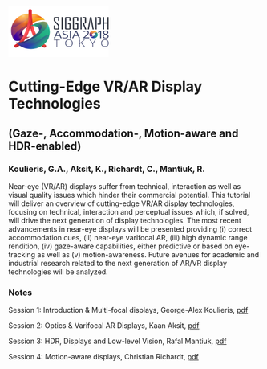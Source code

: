 <img src="https://github.com/vrdisplays/sigasia2018/raw/master/SALogo.jpg" width="200" height="100">

# Cutting-Edge VR/AR Display Technologies 

## (Gaze-, Accommodation-, Motion-aware and HDR-enabled)

### Koulieris, G.A., Aksit, K., Richardt, C., Mantiuk, R.

Near-eye (VR/AR) displays suffer from technical, interaction as well as visual quality issues which hinder their commercial potential. This tutorial will deliver an overview of cutting-edge VR/AR display technologies, focusing on technical, interaction and perceptual issues which, if solved, will drive the next generation of display technologies. The most recent advancements in near-eye displays will be presented providing (i) correct accommodation cues, (ii) near-eye varifocal AR, (iii) high dynamic range rendition, (iv) gaze-aware capabilities, either predictive or based on eye-tracking as well as (v) motion-awareness. Future avenues for academic and industrial research related to the next generation of AR/VR display technologies will be analyzed.

### Notes

Session 1: Introduction & Multi-focal displays, George-Alex Koulieris, [pdf](koulieris.pdf)

Session 2: Optics & Varifocal AR Displays, Kaan Aksit, [pdf](aksit.pdf)

Session 3: HDR, Displays and Low-level Vision, Rafal Mantiuk, [pdf](mantiuk.pdf)

Session 4: Motion-aware displays, Christian Richardt, [pdf](richardt.pdf)

